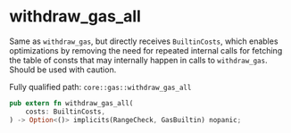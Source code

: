# withdraw_gas_all

Same as `withdraw_gas`, but directly receives `BuiltinCosts`, which enables optimizations by removing the need for repeated internal calls for fetching the table of consts that may internally happen in calls to `withdraw_gas`. Should be used with caution.

Fully qualified path: `core::gas::withdraw_gas_all`

```rust
pub extern fn withdraw_gas_all(
    costs: BuiltinCosts,
) -> Option<()> implicits(RangeCheck, GasBuiltin) nopanic;
```

